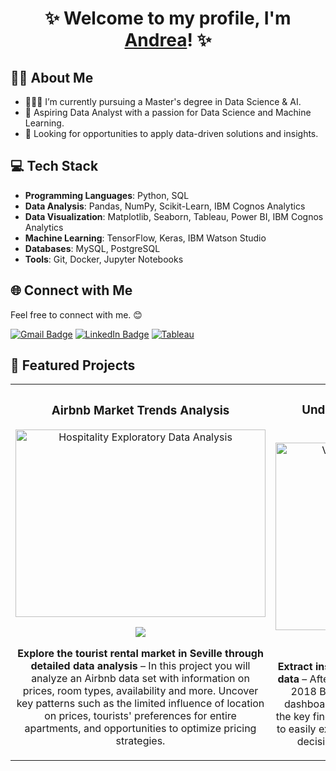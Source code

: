 <div align="center">
  <h1 align="center">✨ Welcome to my profile, I'm <a href="https://www.linkedin.com/in/andrealopezp">Andrea</a>! ✨</h1>
</div>

## ✍🏻 About Me 
- 👩🏻‍🎓 I’m currently pursuing a Master's degree in Data Science & AI.
- 🚀 Aspiring Data Analyst with a passion for Data Science and Machine Learning.
- 💼 Looking for opportunities to apply data-driven solutions and insights.

## 💻 Tech Stack
- **Programming Languages**: Python, SQL
- **Data Analysis**: Pandas, NumPy, Scikit-Learn, IBM Cognos Analytics
- **Data Visualization**: Matplotlib, Seaborn, Tableau, Power BI, IBM Cognos Analytics
- **Machine Learning**: TensorFlow, Keras, IBM Watson Studio
- **Databases**: MySQL, PostgreSQL
- **Tools**: Git, Docker, Jupyter Notebooks

## 🌐 Connect with Me
Feel free to connect with me. 😊

[![Gmail Badge](https://img.shields.io/badge/Gmail-D14836?style=for-the-badge&logo=gmail&logoColor=white)](mailto:andrealopezpuertas@gmail.com) 
[![LinkedIn Badge](https://img.shields.io/badge/LinkedIn-0077B5?style=for-the-badge&logo=linkedin&logoColor=white)](https://www.linkedin.com/in/andrealopezp)
[![Tableau](https://img.shields.io/badge/Tableau-E97627?style=for-the-badge&logo=Tableau&logoColor=white)](https://public.tableau.com/app/profile/andrealopezp/vizzes)

## 📂 Featured Projects
<table>
<tr>
<td width="50%" style="vertical-align: middle; text-align: center;">
<h3 align="center">Airbnb Market Trends Analysis</h3>
<div align="center">
<a href="https://github.com/andrealopezp/AccommodationAnalysis" target="_blank"><img src="https://a0.muscache.com/im/pictures/81dca5d6-5a86-49bc-8eca-4a8610a07d27.jpg" style="width: 400px; height: 300px; object-fit: cover;" alt="Hospitality Exploratory Data Analysis"></a>
<p>
<a href="https://github.com/andrealopezp/AccommodationAnalysis/blob/main/EDA_accommodation.ipynb" target="_blank">
<img src="https://img.shields.io/badge/CÓDIGO-e74c3c?style=for-the-badge&logo=github&logoColor=black">
</a>
</p>
<p><strong>Explore the tourist rental market in Seville through detailed data analysis</strong> – In this project you will analyze an Airbnb data set with information on prices, room types, availability and more. Uncover key patterns such as the limited influence of location on prices, tourists' preferences for entire apartments, and opportunities to optimize pricing strategies.</p>
</div>
                                                                                      
</td>

<td width="50%">
<h3 align="center">Understanding the Value of BMWs Dashboard</h3>
<div align="center">                                       
<a href="https://public.tableau.com/app/profile/andrealopezp/viz/VehicleCompany/Dashboard" target="_blank"><img src="https://t3.ftcdn.net/jpg/04/97/07/28/360_F_497072881_8m6R10ub4asAGBdV86zsLLXv1LdYO6UU.jpg" style="width: 400px; height: 300px; object-fit: cover;" alt="Vehicle - Exploratory Data Analysis"></a>
<p>
<a href="https://public.tableau.com/app/profile/andrealopezp/viz/VehicleCompany/Dashboard" target="_blank">
<img src="https://img.shields.io/badge/DASHBOARD-3498db?style=for-the-badge&logo=tableau&logoColor=black">
</a>
</p>
</p><strong>Extract insights from used BMW cars with auction data</strong> – After preparing and analyzing the data from a 2018 BMW auction, you will find an interactive dashboard (Tableau Public) that visually presents the key findings. This dashboard allows stakeholders to easily explore insights that can help improve sales decisions and optimize the auction process.</p>
</div>                                                             
</table>                                                                                 
</div>
<br>

<br>
